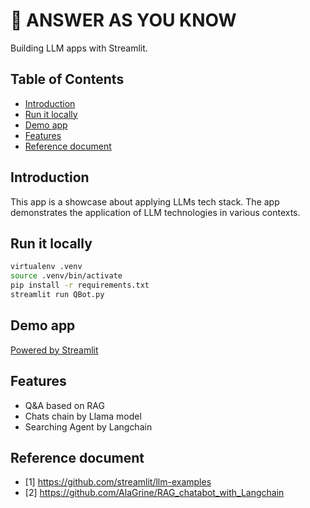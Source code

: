 # 🎈 ANSWER AS YOU KNOW

Building LLM apps with Streamlit.

## Table of Contents
- [Introduction](#introduction)
- [Run it locally](#run-it-locally)
- [Demo app](#demo-app)
- [Features](#features)
- [Reference document](#reference-document)

## Introduction

This app is a showcase about applying LLMs tech stack. The app demonstrates the application of LLM technologies in various contexts.

## Run it locally

```sh
virtualenv .venv
source .venv/bin/activate
pip install -r requirements.txt
streamlit run QBot.py
```

## Demo app

[Powered by Streamlit](https://answerasyouknow.streamlit.app/)

## Features
- Q&A based on RAG
- Chats chain by Llama model
- Searching Agent by Langchain

## Reference document
- [1] https://github.com/streamlit/llm-examples
- [2] https://github.com/AlaGrine/RAG_chatabot_with_Langchain
